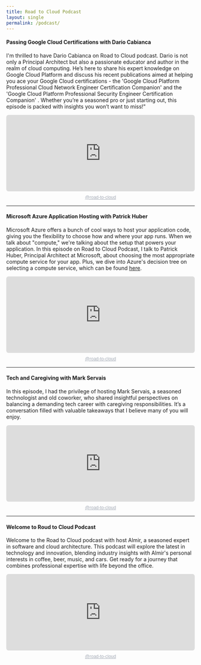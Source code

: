 ```yaml
---
title: Road to Cloud Podcast
layout: single
permalink: /podcast/
---
```


#### Passing Google Cloud Certifications with Dario Cabianca
I'm thrilled to have Dario Cabianca on Road to Cloud podcast. Dario is not only a Principal Architect but also a passionate educator and author in the realm of cloud computing. He’s here to share his expert knowledge on Google Cloud Platform and discuss his recent publications aimed at helping you ace your Google Cloud certifications - the 'Google Cloud Platform Professional Cloud Network Engineer Certification Companion' and the 'Google Cloud Platform Professional Security Engineer Certification Companion' . Whether you’re a seasoned pro or just starting out, this episode is packed with insights you won’t want to miss!" 

<div style="height: 228px; width: 100%;"><iframe src="https://audio.com/embed/audio/1797317297309590?theme=image"
    style="display:block; border-radius: 6px; border: none; height: 204px; width: 100%;"></iframe><a href='https://audio.com/road-to-cloud' style="text-align: center; display: block; color: #A4ABB6; font-size: 12px; font-family: sans-serif; line-height: 16px; margin-top: 8px; overflow: hidden; white-space: nowrap; text-overflow: ellipsis;">@road-to-cloud</a></div>

-----
#### Microsoft Azure Application Hosting with Patrick Huber
Microsoft Azure offers a bunch of cool ways to host your application code, giving you the flexibility to choose how and where your app runs. When we talk about "compute," we're talking about the setup that powers your application. In this episode on Road to Cloud Podcast, I talk to Patrick Huber, Principal Architect at Microsoft, about choosing the most appropriate compute service for your app. Plus, we dive into Azure's decision tree on selecting a compute service, which can be found [here](https://learn.microsoft.com/en-us/azure/architecture/guide/technology-choices/compute-decision-tree).

<div style="height: 228px; width: 100%;"><iframe src="https://audio.com/embed/audio/1792258297700297?theme=image"
    style="display:block; border-radius: 6px; border: none; height: 204px; width: 100%;"></iframe><a href='https://audio.com/road-to-cloud' style="text-align: center; display: block; color: #A4ABB6; font-size: 12px; font-family: sans-serif; line-height: 16px; margin-top: 8px; overflow: hidden; white-space: nowrap; text-overflow: ellipsis;">@road-to-cloud</a></div>

-----
#### Tech and Caregiving with Mark Servais
In this episode, I had the privilege of hosting Mark Servais, a seasoned technologist and old coworker, who shared insightful perspectives on balancing a demanding tech career with caregiving responsibilities. It’s a conversation filled with valuable takeaways that I believe many of you will enjoy.

<div style="height: 228px; width: 100%;"><iframe src="https://audio.com/embed/audio/1791210371882532?theme=image"
    style="display:block; border-radius: 6px; border: none; height: 204px; width: 100%;"></iframe><a href='https://audio.com/road-to-cloud' style="text-align: center; display: block; color: #A4ABB6; font-size: 12px; font-family: sans-serif; line-height: 16px; margin-top: 8px; overflow: hidden; white-space: nowrap; text-overflow: ellipsis;">@road-to-cloud</a></div>

-----
#### Welcome to Roud to Cloud Podcast
Welcome to the Road to Cloud podcast with host Almir, a seasoned expert in software and cloud architecture. This podcast will explore the latest in technology and innovation, blending industry insights with Almir's personal interests in coffee, beer, music, and cars. Get ready for a journey that combines professional expertise with life beyond the office.

<div style="height: 228px; width: 100%;"><iframe src="https://audio.com/embed/audio/1789839263963074?theme=image"
    style="display:block; border-radius: 6px; border: none; height: 204px; width: 100%;"></iframe><a href='https://audio.com/road-to-cloud' style="text-align: center; display: block; color: #A4ABB6; font-size: 12px; font-family: sans-serif; line-height: 16px; margin-top: 8px; overflow: hidden; white-space: nowrap; text-overflow: ellipsis;">@road-to-cloud</a></div>
